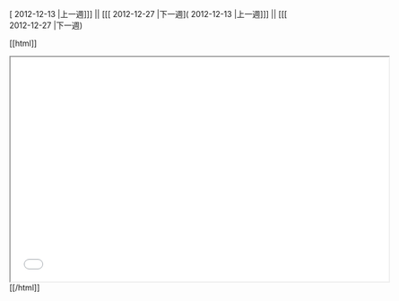 [ 2012-12-13 |上一週]]] || [[[ 2012-12-27 |下一週]( 2012-12-13 |上一週]]] || [[[ 2012-12-27 |下一週)



[[html]]
<iframe src='<http://pad.hackingthursday.org>  ?showControls=true&showChat=true&showLineNumbers=true&useMonospaceFont=false' width=675 height=400></iframe>
[[/html]]